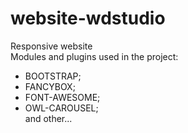# website-wdstudio
Responsive website
<br>
Modules and plugins used in the project:<br>
- BOOTSTRAP;<br>
- FANCYBOX;<br>
- FONT-AWESOME;<br>
- OWL-CAROUSEL;<br>
and other...

